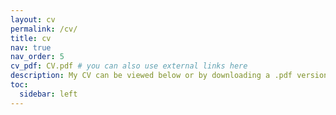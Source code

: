 ```yaml
---
layout: cv
permalink: /cv/
title: cv
nav: true
nav_order: 5
cv_pdf: CV.pdf # you can also use external links here
description: My CV can be viewed below or by downloading a .pdf version with the button to the right.
toc:
  sidebar: left
---
```

